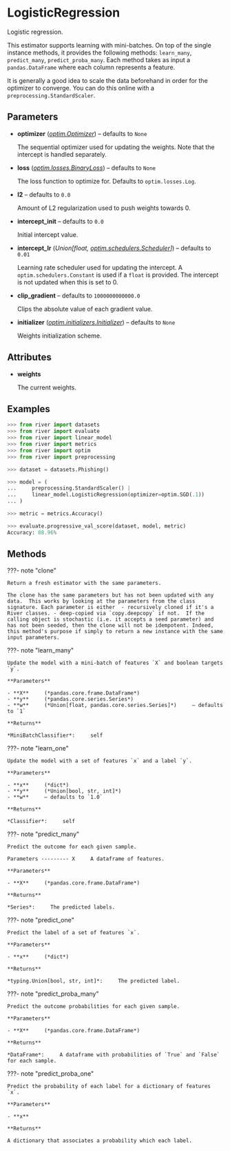 # LogisticRegression

Logistic regression.

This estimator supports learning with mini-batches. On top of the single instance methods, it provides the following methods: `learn_many`, `predict_many`, `predict_proba_many`. Each method takes as input a `pandas.DataFrame` where each column represents a feature. 

It is generally a good idea to scale the data beforehand in order for the optimizer to converge. You can do this online with a `preprocessing.StandardScaler`.

## Parameters

- **optimizer** (*[optim.Optimizer](../../optim/Optimizer)*) – defaults to `None`

    The sequential optimizer used for updating the weights. Note that the intercept is handled separately.

- **loss** (*[optim.losses.BinaryLoss](../../optim/losses/BinaryLoss)*) – defaults to `None`

    The loss function to optimize for. Defaults to `optim.losses.Log`.

- **l2** – defaults to `0.0`

    Amount of L2 regularization used to push weights towards 0.

- **intercept_init** – defaults to `0.0`

    Initial intercept value.

- **intercept_lr** (*Union[float, [optim.schedulers.Scheduler](../../optim/schedulers/Scheduler)]*) – defaults to `0.01`

    Learning rate scheduler used for updating the intercept. A `optim.schedulers.Constant` is used if a `float` is provided. The intercept is not updated when this is set to 0.

- **clip_gradient** – defaults to `1000000000000.0`

    Clips the absolute value of each gradient value.

- **initializer** (*[optim.initializers.Initializer](../../optim/initializers/Initializer)*) – defaults to `None`

    Weights initialization scheme.


## Attributes

- **weights**

    The current weights.


## Examples

```python
>>> from river import datasets
>>> from river import evaluate
>>> from river import linear_model
>>> from river import metrics
>>> from river import optim
>>> from river import preprocessing

>>> dataset = datasets.Phishing()

>>> model = (
...     preprocessing.StandardScaler() |
...     linear_model.LogisticRegression(optimizer=optim.SGD(.1))
... )

>>> metric = metrics.Accuracy()

>>> evaluate.progressive_val_score(dataset, model, metric)
Accuracy: 88.96%
```

## Methods

???- note "clone"

    Return a fresh estimator with the same parameters.

    The clone has the same parameters but has not been updated with any data.  This works by looking at the parameters from the class signature. Each parameter is either  - recursively cloned if it's a River classes. - deep-copied via `copy.deepcopy` if not.  If the calling object is stochastic (i.e. it accepts a seed parameter) and has not been seeded, then the clone will not be idempotent. Indeed, this method's purpose if simply to return a new instance with the same input parameters.

    
???- note "learn_many"

    Update the model with a mini-batch of features `X` and boolean targets `y`.

    **Parameters**

    - **X**     (*pandas.core.frame.DataFrame*)    
    - **y**     (*pandas.core.series.Series*)    
    - **w**     (*Union[float, pandas.core.series.Series]*)     – defaults to `1`    
    
    **Returns**

    *MiniBatchClassifier*:     self
    
???- note "learn_one"

    Update the model with a set of features `x` and a label `y`.

    **Parameters**

    - **x**     (*dict*)    
    - **y**     (*Union[bool, str, int]*)    
    - **w**     – defaults to `1.0`    
    
    **Returns**

    *Classifier*:     self
    
???- note "predict_many"

    Predict the outcome for each given sample.

    Parameters --------- X     A dataframe of features.

    **Parameters**

    - **X**     (*pandas.core.frame.DataFrame*)    
    
    **Returns**

    *Series*:     The predicted labels.
    
???- note "predict_one"

    Predict the label of a set of features `x`.

    **Parameters**

    - **x**     (*dict*)    
    
    **Returns**

    *typing.Union[bool, str, int]*:     The predicted label.
    
???- note "predict_proba_many"

    Predict the outcome probabilities for each given sample.

    **Parameters**

    - **X**     (*pandas.core.frame.DataFrame*)    
    
    **Returns**

    *DataFrame*:     A dataframe with probabilities of `True` and `False` for each sample.
    
???- note "predict_proba_one"

    Predict the probability of each label for a dictionary of features `x`.

    **Parameters**

    - **x**    
    
    **Returns**

    A dictionary that associates a probability which each label.
    
